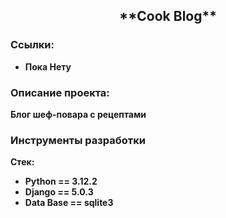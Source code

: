 <h2 align="center">**Cook Blog**</h2>


### Ссылки:

- **Пока Нету**

### Описание проекта:

**Блог шеф-повара с рецептами**

### Инструменты разработки

**Стек:**
- **Python == 3.12.2**
- **Django == 5.0.3**
- **Data Base == sqlite3**


